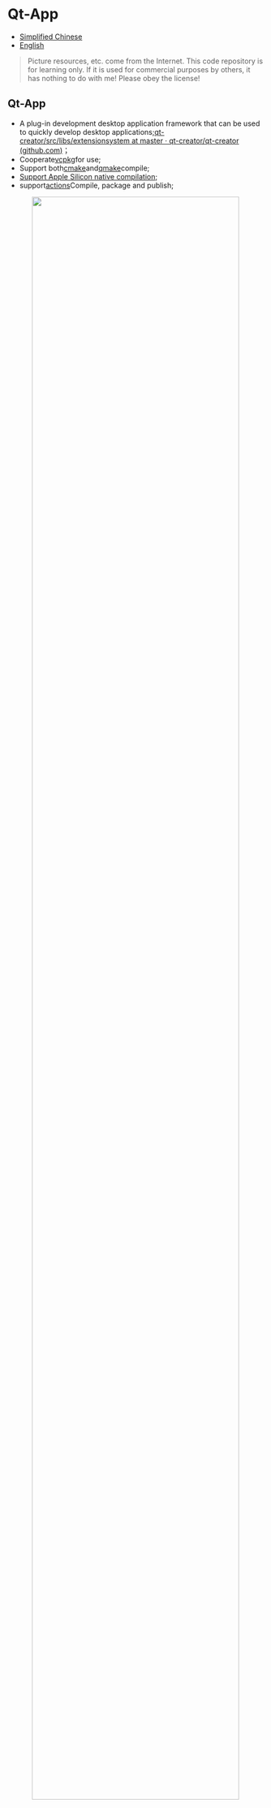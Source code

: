 # Qt-App

-   [Simplified Chinese](README.md)
-   [English](README.en.md)

> Picture resources, etc. come from the Internet.
> This code repository is for learning only. If it is used for commercial purposes by others, it has nothing to do with me! Please obey the license!

## Qt-App

-   A plug-in development desktop application framework that can be used to quickly develop desktop applications;[qt-creator/src/libs/extensionsystem at master · qt-creator/qt-creator (github.com)](https://github.com/qt-creator/qt-creator/tree/master/src/libs/extensionsystem)；
-   Cooperate[vcpkg](https://github.com/microsoft/vcpkg)for use;
-   Support both[cmake](.github/workflows/cmake.yml)and[qmake](.github/workflows/qmake.yml)compile;
-   [Support Apple Silicon native compilation;](#问题和备注)
-   support[actions](.github/workflows/cmake.yml)Compile, package and publish;

<div align="center"><img src="doc/Qt-App.jpg" width="90%" height="90%" /></div>

## CrashReport

crash reporting program;

<div align="center"><img src="doc/CrashReport.jpg" width="50%" height="50%" /></div>

## Code structure

1.  [cmake](cmake): Encapsulated CMake utility function;
    1.  [utils](cmake/utils.cmake): Utility function;
2.  [doc](doc):Document description and pictures;
3.  [examples](examples):Sample code;
4.  [packaging](packaging):Packaging and publishing;
5.  [src](src): source code;

    1.  [3rdparty](src/3rdparty): Third-party library;
        1.  [qtlockedfile](src/3rdparty/qtlockedfile):Qt file lock;
        2.  [qtsingleapplication](src/3rdparty/qtsingleapplication): Qt single instance;

    2.  [aggregate](src/aggregate):polymerization;

    3.  [apps](src/apps):app;
        1.  [app](src/apps/app)：Qt-App；
        2.  [crashreport](src/apps/crashreport)：CrashReport；

    4.  [core](src/core): Plug-ins are inherited here;

    5.  [dump](src/dump): Crash capture function;

        1.  [breakpad](src/dump/breakpad.hpp): Crash capture based on Google Breakpad package;
        2.  [crashpad](src/dump/crashpad.hpp): Crash capture based on Google Crashpad package;

            > Under unix systems, you may need to`crashpad_handler`Grant execution permission, otherwise it will not start normally.

            ```bash
            chmod +x crashpad_handler
            ```

    6.  [extensionsystem](src/extensionsystem): Plug-in system, the code comes from Qt-Creator, with some modifications;

    7.  [gui](src/gui): Encapsulated interface component;

    8.  [plugins](src/plugins):Plug-in;
        1.  [aboutplugin](src/plugins/aboutplugin):About the plug-in;
        2.  [coreplugin](src/plugins/coreplugin): Core plug-in, main interface, menu, toolbar, status bar, settings, plug-in manager, etc.;
        3.  [guiplugin](src/plugins/guiplugin): GUI plug-in, some GUI components customized based on QSS style;
        4.  [hashplugin](src/plugins/hashplugin): Hash plug-in, the hash algorithm provided by QT;
        5.  [helloplugin](src/plugins/helloplugin):Hello plug-in, used for testing plug-in development;
        6.  [systeminfoplugin](src/plugins/systeminfoplugin): System information plug-in;

    9.  [resource](resource): Pictures and QSS files;

    10. [utils](utils): Tool function encapsulation;
6.  [translations](translations):translate a file;

## Questions and comments

-   > MacOS, the bundle generated by cmake is not generated in the .app/Contents/ folder`PkgInfo`document;
    >
    > 1.  [app/CMakeLists](/apps/app/CMakeLists.txt), using this CMakeLists.txt, you can generate a bundle on MacOS and the icon can be displayed normally, but there is no PkgInfo file;
    > 2.  How does cmake generate PkgInfo files?
    >     1.  WireShark use`set_source_files_properties(${CMAKE_CURRENT_SOURCE_DIR}/PkgInfo PROPERTIES MACOSX_PACKAGE_LOCATION .)`Similar to this method, copy it to the bundle;
    > 3.  qmake will generate a PkgInfo file by default, you only need to specify`TARGET=app`or`CONFIG+=bundle`That’s it;

-   > Under Unix systems, you need to use static libraries as much as possible to avoid dependence on dynamic libraries;
    >
    > 1.  Several modules in this project are dynamic libraries, and because they are plugins, they need to be loaded dynamically;
    > 2.  Then you need to package these dynamic libraries and load them at runtime. You also need to modify the rpath`"-Wl,-rpath,\'\$$ORIGIN\':\'\$$ORIGIN/lib\':'\$$ORIGIN/../lib'")`, set it, otherwise the dynamic library will not be found;
    > 3.  Or use install_name_tool (macos), patchelf/chrpath (linux) to modify the dependency path of the dynamic library, which is very troublesome;
    > 4.  Also consider that these libraries can be shared, so do not package them repeatedly;
    > 5.  For details, please see[workflows](.github/workflows/cmake.yml)；

-   > MacOS，[vcpkg](https://github.com/microsoft/vcpkg)Issues with compiling third-party libraries;
    >
    > 1.  because[vcpkg](https://github.com/microsoft/vcpkg)at present[Only supports separate compilation of x64-osx and arm64-osx](https://github.com/microsoft/vcpkg/discussions/19454)；
    > 2.  In use[cmake](.github/workflows/cmake.yml), you need to specify`CMAKE_OSX_ARCHITECTURES=x86_64`or`CMAKE_OSX_ARCHITECTURES=arm64`;
    > 3.  In use[qmake](.github/workflows/qmake.yml), you need to specify`QMAKE_APPLE_DEVICE_ARCHS=x86_64`or`QMAKE_APPLE_DEVICE_ARCHS=arm64`；

-   > International real-time translation. After changing the translation settings, you need to restart the program to take effect;
    >
    > 1.  Too lazy to change the code;
    > 2.  [Specific reference: QT practical tips (update as soon as I think of it)](https://realchuan.github.io/2021/10/12/QT%E5%AE%9E%E7%94%A8%E5%B0%8F%E6%8A%80%E5%B7%A7%EF%BC%88%E6%83%B3%E5%88%B0%E5%B0%B1%E6%9B%B4%E6%96%B0%EF%BC%89/), core code;

        ```cpp
        void Widget::changeEvent(QEvent *e)
        {
           QWidget::changeEvent(e);
           switch (e->type()) {
           case QEvent::LanguageChange:
              comboBox->setItemText(0, tr("Hello"));
              label->setText(tr("Hello")); // 代码添加的文字
              ui->retranslateUi(this);     // 有UI文件情况下
              break;
           default: break;
           }
        }
        ```

